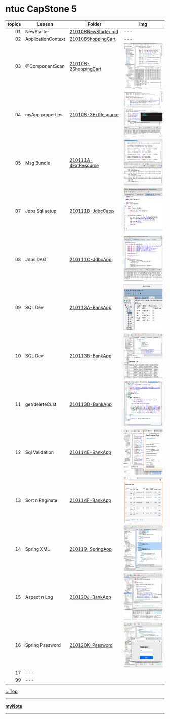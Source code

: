 ntuc CapStone 5
===
[top]: topOfThePage

| topics | Lesson | Folder | img |
| ---: | --- | --- | --- |
| 01 | NewStarter | [ 210108NewStarter.md ](/mFCapStoneProj5/210108NewStarter.md) | --- |
| 02 | ApplicationContext | [ 210108ShoppingCart ](/mFCapStoneProj5/210108ShoppingCart)  | --- |
| 03 | @ComponentScan | [ 210108-2ShoppingCart ](/mFCapStoneProj5/210108-2ShoppingCart) | <img src="210108-2ShoppingCart/210108Console.png" alt="210108Console.png" height="144"> |
| 04 | myApp.properties | [ 210108-3ExtResource ](/mFCapStoneProj5/210108-3ExtResource) | <img src="210108-3ExtResource/210108CP5.png" alt="210108CP5.png" height="144">  |
| 05 | Msg Bundle | [ 210111A-4ExtResource ](/mFCapStoneProj5/210111A-4ExtResource) | <img src="210111A-4ExtResource/210111MsgBundle.png" alt="210111MsgBundle.png" height="144"> |
| 07 | Jdbs Sql setup | [ 210111B-JdbcCapp ](/mFCapStoneProj5/210111B-JdbcCapp) | <img src="210111B-JdbcCapp/210111JdbcConfig.png" alt="210111JdbcConfig.png" height="144"> |
| 08 | Jdbs DAO | [ 210111C-JdbcApp ](/mFCapStoneProj5/210111C-JdbcApp) | <img src="210111C-JdbcApp/210111JdbcVeDAO.png" alt="210111JdbcVeDAO.png" height="144"> |
| 09 | SQL Dev | [ 210113A-BankApp ](/mFCapStoneProj5/210113A-BankApp) | <img src="210113A-BankApp/210113oracleSqlDev.png" alt="210113oracleSqlDev.png" height="144"> |
| 10 | SQL Dev | [ 210113B-BankApp ](/mFCapStoneProj5/210113B-BankApp) | <img src="210113B-BankApp/210113B-BankApp.png" alt="210113B-BankApp.png" height="144"> |
| 11 | get/deleteCust | [ 210113D-BankApp ](/mFCapStoneProj5/210113D-BankApp) | <img src="210113D-BankApp/210113DBankApp.png" alt="210113DBankApp.png" height="144"> |
| 12 | Sql Validation | [ 210114E-BankApp ](/mFCapStoneProj5/210114E-BankApp/) | <img src="210114E-BankApp/210114Validation.png" alt="210114Validation.png" height="144"> |
| 13 | Sort n Paginate | [ 210114F-BankApp ](/mFCapStoneProj5/210114F-BankApp) | <img src="210114F-BankApp/210114pmBankApp.png" alt="210114pmBankApp.png" height="144"> |
| 14 | Spring XML | [ 210119-SpringAop ](/mFCapStoneProj5/210119-SpringAop) | <img src="210119-SpringAop/210119PomXml.png" alt="210119PomXml.png" height="144"> |
| 15 | Aspect n Log | [ 210120J-BankApp ](/mFCapStoneProj5/210120J-BankApp) | <img src="210120J-BankApp/210120JBankAppSc.png" alt="210120JBankAppSc.png" height="144"> |
| 16 | Spring Password | [ 210120K-Password ](/mFCapStoneProj5/210120K-Password) | <img src="210120K-Password/210120BankAppPassword.png" alt="210120BankAppPassword.png" height="144"> |
| 17 | --- | [ ](/) | <img src="" alt="" height="144"> |
| 99 | --- | [ ](/) | <img src="" alt="" height="144"> |

[:top: Top](#top)

---
[**myNote**](mynote.md)

---
